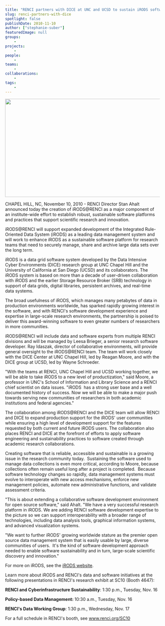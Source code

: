 ```yaml
---
title: "RENCI partners with DICE at UNC and UCSD to sustain iRODS software"
slug: renci-partners-with-dice
spotlight: false
publishDate: 2010-11-10
author: ["stephanie-suber"]
featuredImage: null
groups:
    - 
projects:
    - 
people:
    - 
teams: 
    - 
collaborations:
    - 
tags:
    - 
---
```

<p><a href="https://www.renci.org/wp-content/uploads/2010/11/iRODS-logo.jpg"><img class="alignnone size-full wp-image-6496" title="iRODS-logo" src="https://www.renci.org/wp-content/uploads/2010/11/iRODS-logo.jpg" alt="" width="630" height="320" /></a></p>

<p>CHAPEL HILL, NC, November 10, 2010 - RENCI Director Stan Ahalt announced today the creation of iRODS@RENCI as a major component of an institute-wide effort to establish robust, sustainable software platforms and practices that support scientific research and innovation.</p>

<p>iRODS@RENCI will support expanded development of the Integrated Rule-Oriented Data System (iRODS) as a leading data management system and will work to enhance iRODS as a sustainable software platform for research teams that need to securely manage, share and archive large data sets over the long term.</p>

<p>iRODS is a data grid software system developed by the Data Intensive Cyber Environments (DICE) research group at UNC Chapel Hill and the University of California at San Diego (UCSD) and its collaborators. The iRODS system is based on more than a decade of user-driven collaboration with iRODS and the earlier Storage Resource Broker (SRB) technology in support of data grids, digital libraries, persistent archives, and real-time data systems.</p>

<p>The broad usefulness of iRODS, which manages many petabytes of data in production environments worldwide, has sparked rapidly growing interest in the software, and with RENCI's software development experience and expertise in large-scale research environments, the partnership is poised to deliver this award-winning software to even greater numbers of researchers in more communities.</p>

<p>iRODS@RENCI will include data and software experts from multiple RENCI divisions and will be managed by Leesa Brieger, a senior research software developer. Ray Idaszak, director of collaborative environments, will provide general oversight to the iRODS@RENCI team. The team will work closely with the DICE Center at UNC Chapel Hill, led by Reagan Moore, and with the DICE group at UCSD, led by Wayne Schroeder.</p>

<p>"With the teams at RENCI, UNC Chapel Hill and UCSD working together, we will be able to take iRODS to a new level of productization," said Moore, a professor in UNC's School of Information and Library Science and a RENCI chief scientist on data issues. "iRODS  has a strong user base and a well documented history of success. Now we will be able to make a major push towards serving new communities of researchers in both academic institutions and federal agencies."</p>

<p>The collaboration among iRODS@RENCI and the DICE team will allow RENCI and DICE to expand production support for the iRODS' user communities while ensuring a high level of development support for the features requested by both current and future iRODS users. The collaboration also places RENCI and DICE at the forefront of efforts to apply software engineering and sustainability practices to software created through academic research collaborations.</p>

<p>Creating software that is reliable, accessible and sustainable is a growing issue in the research community today.  Sustaining the software used to manage data collections is even more critical, according to Moore, because collections often remain useful long after a project is completed.  Because software technology changes so rapidly, data management systems must evolve to interoperate with new access mechanisms, enforce new management policies, automate new administrative functions, and validate assessment criteria.</p>

<p>"This is about extending a collaborative software development environment for open source software," said Ahalt. "We have a very successful research platform in iRODS. We are adding RENCI software development expertise to the picture so we can support interoperability with a broader range of technologies, including data analysis tools, graphical information systems, and advanced visualization systems.</p>

<p>"We want to further iRODS' growing worldwide stature as the premier open source data management system that is easily usable by large, diverse communities of users.  It's the kind of software development approach needed to enable software sustainability and in turn, large-scale scientific discovery and innovation."</p>

<p>For more on iRODS, see the <a href="http://irods.diceresearch.org" target="_blank">iRODS website</a>.</p>

<p>Learn more about iRODS and RENCI's data and software initiatives at the following presentations in RENCI's research exhibit at SC10 (Booth 4647):</p>

<p><strong>RENCI and Cyberinfrastructure Sustainability</strong>: 1:30 p.m., Tuesday, Nov. 16</p>

<p><strong>Policy-based Data Management: </strong>10:30 a.m., Tuesday, Nov. 16</p>

<p><strong>RENCI's Data Working Group</strong>: 1:30 p.m., Wednesday, Nov. 17</p>

<p>For a full schedule in RENCI's booth, see <a href="../SC10">www.renci.org/SC10</a></p>
